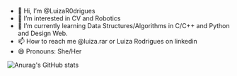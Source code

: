 - 👋 Hi, I’m @LuizaR0drigues
- 👀 I’m interested in CV and Robotics
- 🌱 I’m currently learning Data Structures/Algorithms in C/C++ and Python and Design Web.
- 📫 How to reach me @luiza.rar or Luiza Rodrigues on linkedin
- 😄 Pronouns: She/Her

![Anurag's GitHub stats](https://github-readme-stats.vercel.app/api?username=LuizaR0drigues&show_icons=true&theme=radical)

<!---
LuizaR0drigues/LuizaR0drigues is a ✨ special ✨ repository because its `README.md` (this file) appears on your GitHub profile.
You can click the Preview link to take a look at your changes.
--->
